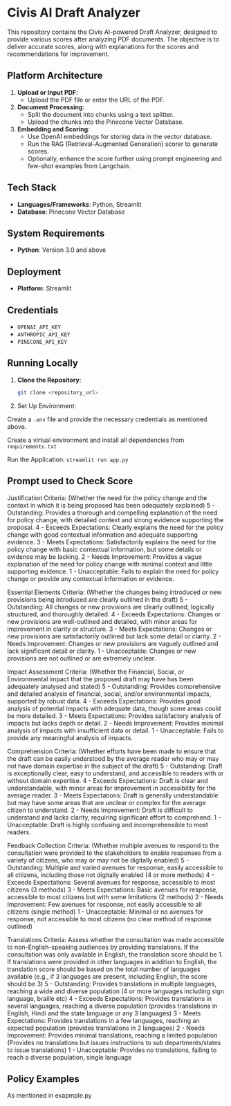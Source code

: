 # Civis AI Draft Analyzer

This repository contains the Civis AI-powered Draft Analyzer, designed to provide various scores after analyzing PDF documents. The objective is to deliver accurate scores, along with explanations for the scores and recommendations for improvement.

## Platform Architecture

1. **Upload or Input PDF**:
   - Upload the PDF file or enter the URL of the PDF.
2. **Document Processing**:
   - Split the document into chunks using a text splitter.
   - Upload the chunks into the Pinecone Vector Database.
3. **Embedding and Scoring**:
   - Use OpenAI embeddings for storing data in the vector database.
   - Run the RAG (Retrieval-Augmented Generation) scorer to generate scores.
   - Optionally, enhance the score further using prompt engineering and few-shot examples from Langchain.

## Tech Stack

- **Languages/Frameworks**: Python, Streamlit
- **Database**: Pinecone Vector Database

## System Requirements

- **Python**: Version 3.0 and above

## Deployment

- **Platform**: Streamlit

## Credentials

- `OPENAI_API_KEY`
- `ANTHROPIC_API_KEY`
- `PINECONE_API_KEY`

## Running Locally

1. **Clone the Repository**:

   ```bash
   git clone <repository_url>

   ```

2. Set Up Environment:

Create a `.env` file and provide the necessary credentials as mentioned above.

Create a virtual environment and install all dependencies from `requirements.txt`

Run the Application:
`streamlit run app.py`

## Prompt used to Check Score

Justification Criteria:
(Whether the need for the policy change and the context in which it is being proposed has been adequately explained)
5 - Outstanding: Provides a thorough and compelling explanation of the need for policy change, with detailed context and strong evidence supporting the proposal.
4 - Exceeds Expectations: Clearly explains the need for the policy change with good contextual information and adequate supporting evidence.
3 - Meets Expectations: Satisfactorily explains the need for the policy change with basic contextual information, but some details or evidence may be lacking.
2 - Needs Improvement: Provides a vague explanation of the need for policy change with minimal context and little supporting evidence.
1 - Unacceptable: Fails to explain the need for policy change or provide any contextual information or evidence.

Essential Elements Criteria:
(Whether the changes being introduced or new provisions being introduced are clearly outlined in the draft)
5 - Outstanding: All changes or new provisions are clearly outlined, logically structured, and thoroughly detailed.
4 - Exceeds Expectations: Changes or new provisions are well-outlined and detailed, with minor areas for improvement in clarity or structure.
3 - Meets Expectations: Changes or new provisions are satisfactorily outlined but lack some detail or clarity.
2 - Needs Improvement: Changes or new provisions are vaguely outlined and lack significant detail or clarity.
1 - Unacceptable: Changes or new provisions are not outlined or are extremely unclear.

Impact Assessment Criteria:
(Whether the Financial, Social, or Environmental impact that the proposed draft may have has been adequately analysed and stated)
5 - Outstanding: Provides comprehensive and detailed analysis of financial, social, and/or environmental impacts, supported by robust data.
4 - Exceeds Expectations: Provides good analysis of potential impacts with adequate data, though some areas could be more detailed.
3 - Meets Expectations: Provides satisfactory analysis of impacts but lacks depth or detail.
2 - Needs Improvement: Provides minimal analysis of impacts with insufficient data or detail.
1 - Unacceptable: Fails to provide any meaningful analysis of impacts.

Comprehension Criteria:
(Whether efforts have been made to ensure that the draft can be easily understood by the average reader who may or may not have domain expertise in the subject of the draft)
5 - Outstanding: Draft is exceptionally clear, easy to understand, and accessible to readers with or without domain expertise.
4 - Exceeds Expectations: Draft is clear and understandable, with minor areas for improvement in accessibility for the average reader.
3 - Meets Expectations: Draft is generally understandable but may have some areas that are unclear or complex for the average citizen to understand.
2 - Needs Improvement: Draft is difficult to understand and lacks clarity, requiring significant effort to comprehend.
1 - Unacceptable: Draft is highly confusing and incomprehensible to most readers.

Feedback Collection Criteria:
(Whether multiple avenues to respond to the consultation were provided to the stakeholders to enable responses from a variety of citizens, who may or may not be digitally enabled)
5 - Outstanding: Multiple and varied avenues for response, easily accessible to all citizens, including those not digitally enabled (4 or more methods)
4 - Exceeds Expectations: Several avenues for response, accessible to most citizens (3 methods)
3 - Meets Expectations: Basic avenues for response, accessible to most citizens but with some limitations (2 methods)
2 - Needs Improvement: Few avenues for response, not easily accessible to all citizens (single method)
1 - Unacceptable: Minimal or no avenues for response, not accessible to most citizens (no clear method of response outlined)

Translations Criteria:
Assess whether the consultation was made accessible to non-English-speaking audiences by providing translations. If the consultation was only available in English, the translation score should be 1. If translations were provided in other languages in addition to English, the translation score should be based on the total number of languages available (e.g., if 3 languages are present, including English, the score should be 3)
5 - Outstanding: Provides translations in multiple languages, reaching a wide and diverse population (4 or more languages including sign language, braille etc)
4 - Exceeds Expectations: Provides translations in several languages, reaching a diverse population (provides translations in English, Hindi and the state language or any 3 languages)
3 - Meets Expectations: Provides translations in a few languages, reaching an expected population (provides translations in 2 languages)
2 - Needs Improvement: Provides minimal translations, reaching a limited population (Provides no translations but issues instructions to sub departments/states to issue translations)
1 - Unacceptable: Provides no translations, failing to reach a diverse population, single language

## Policy Examples

As mentioned in exapmple.py
